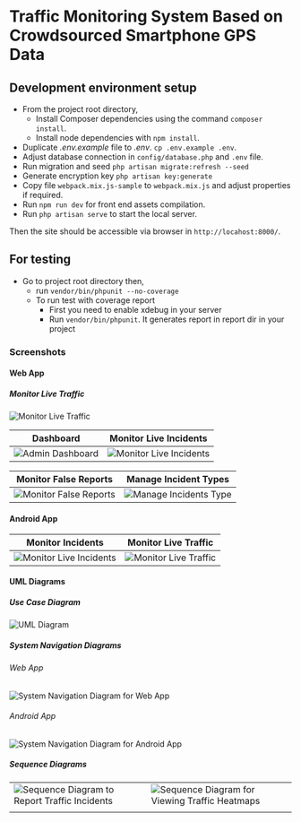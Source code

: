# Traffic Monitoring System Based on Crowdsourced Smartphone GPS Data

## Development environment setup
- From the project root directory,
    - Install Composer dependencies using the command `composer install`.
    - Install node dependencies with `npm install`.
- Duplicate *.env.example* file to *.env*. `cp .env.example .env`.
- Adjust database connection in `config/database.php` and `.env` file.
- Run migration and seed `php artisan migrate:refresh --seed`
- Generate encryption key `php artisan key:generate`
- Copy file `webpack.mix.js-sample` to `webpack.mix.js` and adjust properties if required.
- Run `npm run dev` for front end assets compilation.
- Run `php artisan serve` to start the local server.

Then the site should be accessible via browser in `http://locahost:8000/`.


## For testing
- Go to project root directory then,
    - run `vendor/bin/phpunit --no-coverage`
    - To run test with coverage report
        - First you need to enable xdebug in your server
        - Run `vendor/bin/phpunit`. It generates report in report dir in your project
        


### Screenshots

#### Web App

##### Monitor Live Traffic
![Monitor Live Traffic](https://raw.githubusercontent.com/SafalFrom2050/traffic-flow-laravel-inertia/main/screenshots/Web/monitor-traffic.jpeg)


| Dashboard | Monitor Live Incidents |
|--|--|
| ![Admin Dashboard](https://raw.githubusercontent.com/SafalFrom2050/traffic-flow-laravel-inertia/main/screenshots/Web/dashboard.jpeg) | ![Monitor Live Incidents](https://raw.githubusercontent.com/SafalFrom2050/traffic-flow-laravel-inertia/main/screenshots/Web/monitor-incidents.jpeg) |


| Monitor False Reports | Manage Incident Types |
|--|--|
| ![Monitor False Reports](https://raw.githubusercontent.com/SafalFrom2050/traffic-flow-laravel-inertia/main/screenshots/Web/false-reports.jpeg) | ![Manage Incidents Type](https://raw.githubusercontent.com/SafalFrom2050/traffic-flow-laravel-inertia/main/screenshots/Web/incidents-type.jpeg) |


#### Android App

|Monitor Incidents | Monitor Live Traffic |
|--|--|
| ![Monitor Live Incidents](https://raw.githubusercontent.com/SafalFrom2050/traffic-flow-laravel-inertia/main/screenshots/Android/275900287_393020592444098_8529507673915566602_n.png) | ![Monitor Live Traffic](https://raw.githubusercontent.com/SafalFrom2050/traffic-flow-laravel-inertia/main/screenshots/Android/278706467_740366900484412_6616045705518471571_n.png) |


#### UML Diagrams
##### Use Case Diagram
![UML Diagram](https://raw.githubusercontent.com/SafalFrom2050/traffic-flow-laravel-inertia/main/diagrams/Use%20Case%20Traffic%20Flow.png)


##### System Navigation Diagrams
###### Web App
![System Navigation Diagram for Web App](https://github.com/SafalFrom2050/traffic-flow-laravel-inertia/blob/main/diagrams/System%20Navigation/Admin%20System%20Navigation%20Diagram.drawio.png?raw=true)

###### Android App
![System Navigation Diagram for Android App](https://raw.githubusercontent.com/SafalFrom2050/traffic-flow-laravel-inertia/main/diagrams/System%20Navigation/Android%20System%20Navigation%20Diagram.drawio.png)


##### Sequence Diagrams
| | |
|--|--|
| ![Sequence Diagram to Report Traffic Incidents](https://raw.githubusercontent.com/SafalFrom2050/traffic-flow-laravel-inertia/main/diagrams/Activity%20Sequence/Report%20Traffic%20Incident.png) | ![Sequence Diagram for Viewing Traffic Heatmaps](https://raw.githubusercontent.com/SafalFrom2050/traffic-flow-laravel-inertia/main/diagrams/Activity%20Sequence/Traffic%20Flow%20Heatmap.png) |
|  |  |
